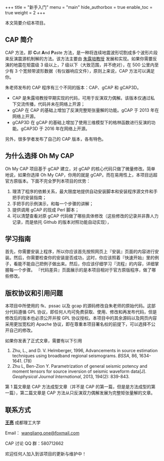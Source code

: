+++
title = "新手入门"
menu = "main"
hide_authorbox = true
enable_toc = true
weight = 2
+++

本文简要介绍本项目。

## CAP 简介

CAP 方法，即 **C**ut **A**nd **P**aste 方法，是一种将连续地震波形切割成多个波形片段来反演震源机制解的方法。该方法主要由 [朱露培教授](http://www.eas.slu.edu/People/LZhu/home.html) 发展和实现。如果你需要反演的地震在矩震级 3 级以上，7 级以下（大致范围，并不绝对），在 500 公里内至少有 3 个宽频带波形数据（有仪器响应文件），原则上来说，CAP 方法可以满足你。

朱老师发布的 CAP 程序有三个不同的版本：CAP、gCAP 和 gCAP3D。

- CAP 是朱露培教授早期实现的代码，可用于反演双力偶解。该版本仅通过私下交流传播，代码并未在网络上开源；
- gCAP 在 CAP 的基础上增加了反演完整矩张量解的功能。gCAP 于 2013 年在网络上开源。
- gCAP3D 在 gCAP 的基础上增加了使用三维模型下的格林函数进行反演的功能。gCAP3D 于 2016 年在网络上开源。

另外，很多学者发布了自己的 CAP 版本，各有特色。

## 为什么选择 Oh My CAP

Oh My CAP 项目基于 gCAP 建立，对 gCAP 的核心代码只做了微量修改。简单地说，如果你选择 Oh My CAP，你用的就是 gCAP。而在易用性上，本项目远超官方原版本。下面不完全罗列本项目的优势：

1. 理清了程序的依赖关系，最大限度地提供自动安装脚本和安装程序源文件和手把手的安装指南；
2. 手把手的示例演示，和每一个步骤的讲解；
3. 提供调用 gCAP 的现成 Perl 脚本；
4. 可以清楚查看对原 gCAP 代码做了哪些具体修改（这些修改的记录并非靠人力记录，而是依托 Github 的版本对照功能自动实现），

## 学习指南

首先，你需要安装上程序，所以你应该首先按照网页上『安装』页面的内容进行安装。然后，你需要检查你的安装是否成功，这时，你应该照着『快速开始』里的例子，看能不能自己把例子做出来。然后，你应该仔细学习『流程』的内容，详细掌握每一个步骤。
『代码差异』页面展示的是本项目相对于官方原版程序，做了哪些修改。

## 版权协议和引用问题

本项目中所使用的 fk、pssac 以及 gcap 的源码修改自朱老师的原始代码。这部分代码遵循 GPL 协议，即任何人均可免费获取、使用、修改和再发布代码，但是修改后的版本也必须公开并按 GPL 协议授权。本项目中的其余源码以及网页内容采用更加宽松的 Apache 协议，即在尊重本项目署名权的前提下，可以选择不公开自己的修改。

如果你发表了正式文章，需要有以下引用

1. Zhu, L., and D. V. Helmberger, 1996, Advancements in source estimation techniques using broadband regional seismograms. *BSSA*, 86, 1634-1641. (78)
2. Zhu L, Ben-Zion Y. Parametrization of general seismic potency and moment tensors for source inversion of seismic waveform data[J]. *Geophysical Journal International*, 2013, 194(2): 839-843.

第 1 篇文章是 CAP 方法成型文章（并不是 CAP 的第一篇，但是是方法成型的第一篇），第二篇文章是 CAP 方法从只反演双力偶解发展为完整矩张量解的文章。

## 联系方式

__[王亮](http://wangliang.one)__      成都理工大学

Email： wangliang.one@foxmail.com

CAP 讨论 QQ 群：580712662

欢迎任何人加入到该项目的更新与维护中！
